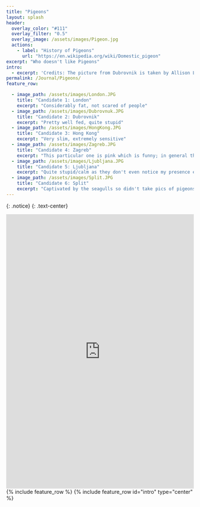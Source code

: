 ```yaml
---
title: "Pigeons"
layout: splash
header:
  overlay_color: "#111"
  overlay_filter: "0.5"
  overlay_image: /assets/images/Pigeon.jpg
  actions:
    - label: "History of Pigeons"
      url: "https://en.wikipedia.org/wiki/Domestic_pigeon"
excerpt: "Who doesn't like Pigeons" 
intro: 
  - excerpt: 'Credits: The picture from Dubrovnik is taken by Allison Lau, while other pictures are taken by me in 2022/2023. I would like to thank everyone for their inspirations, especially those in the slovenia/croatia trip. If you want me to feature your pigeon pictures please send me a message. '
permalink: /Journal/Pigeons/
feature_row:

  - image_path: /assets/images/London.JPG
    title: "Candidate 1: London"
    excerpt: "Considerably fat, not scared of people"
  - image_path: /assets/images/Dubrovnuk.JPG
    title: "Candidate 2: Dubrovnik"
    excerpt: "Pretty well fed, quite stupid"
  - image_path: /assets/images/HongKong.JPG
    title: "Candidate 3: Hong Kong"
    excerpt: "Very slim, extremely sensitive"
  - image_path: /assets/images/Zagreb.JPG
    title: "Candidate 4: Zagreb"
    excerpt: "This particular one is pink which is funny; in general they are quite abundant"
  - image_path: /assets/images/Ljubljana.JPG
    title: "Candidate 5: Ljubljana"
    excerpt: "Quite stupid/calm as they don't even notice my presence even though I was 5cm away; Quite fat"
  - image_path: /assets/images/Split.JPG
    title: "Candidate 6: Split"
    excerpt: "Captivated by the seagulls so didn't take pics of pigeons... But watched youtube with 8 hrs of pigeons" 
---
```


{: .notice}
{: .text-center}
<div class="strawpoll-embed" id="strawpoll_GPgV3ONV8Za" style="height: 736px; max-width: 640px; width: 100%; margin: 0 auto; display: flex; flex-direction: column;"><iframe title="StrawPoll Embed" id="strawpoll_iframe_GPgV3ONV8Za" src="https://strawpoll.com/embed/polls/GPgV3ONV8Za" style="position: static; visibility: visible; display: block; width: 100%; flex-grow: 1;" frameborder="0" allowfullscreen allowtransparency>Loading...</iframe><script async src="https://cdn.strawpoll.com/dist/widgets.js" charset="utf-8"></script></div>
{% include feature_row %}
{% include feature_row id="intro" type="center" %}

